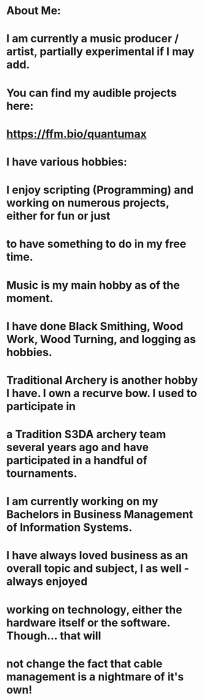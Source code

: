 # About Me:
# I am currently a music producer / artist, partially experimental if I may add.
# You can find my audible projects here:
# https://ffm.bio/quantumax
# 
# I have various hobbies:
# 
# I enjoy scripting (Programming) and working on numerous projects, either for fun or just
# to have something to do in my free time.
# 
# Music is my main hobby as of the moment.
# 
# I have done Black Smithing, Wood Work, Wood Turning, and logging as hobbies.
# 
# Traditional Archery is another hobby I have. I own a recurve bow. I used to participate in
# a Tradition S3DA archery team several years ago and have participated in a handful of tournaments.
# 
# I am currently working on my Bachelors in Business Management of Information Systems.
# 
# I have always loved business as an overall topic and subject, I as well - always enjoyed
# working on technology, either the hardware itself or the software. Though... that will 
# not change the fact that cable management is a nightmare of it's own!
